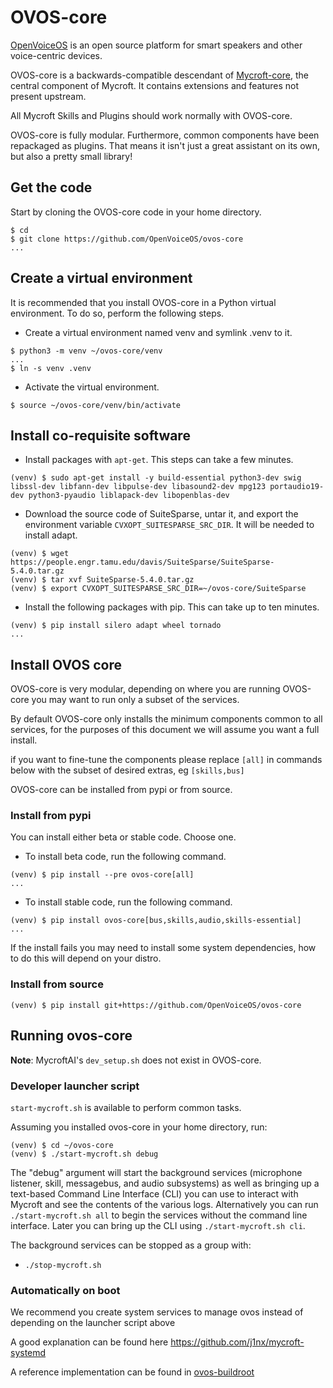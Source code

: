 # OVOS-core

[OpenVoiceOS](https://openvoiceos.com/) is an open source platform for smart speakers and other voice-centric devices.

OVOS-core is a backwards-compatible descendant of [Mycroft-core](https://github.com/MycroftAI/mycroft-core), the central component of Mycroft. It contains extensions and features not present upstream. 

All Mycroft Skills and Plugins should work normally with OVOS-core. 

OVOS-core is fully modular. Furthermore, common components have been repackaged as plugins. That means it isn't just a great assistant on its own, but also a pretty small library!

## Get the code
Start by cloning the OVOS-core code in your home directory.
```
$ cd
$ git clone https://github.com/OpenVoiceOS/ovos-core
...
```
## Create a virtual environment
It is recommended that you install OVOS-core in a Python virtual environment. To do so, perform the following steps.
- Create a virtual environment named venv and symlink .venv to it.
```
$ python3 -m venv ~/ovos-core/venv
...
$ ln -s venv .venv

```
- Activate the virtual environment.
```
$ source ~/ovos-core/venv/bin/activate
```
## Install co-requisite software
- Install packages with ``apt-get``. This steps can take a few minutes.
```
(venv) $ sudo apt-get install -y build-essential python3-dev swig libssl-dev libfann-dev libpulse-dev libasound2-dev mpg123 portaudio19-dev python3-pyaudio liblapack-dev libopenblas-dev
```
- Download the source code of SuiteSparse, untar it, and export the environment variable ``CVXOPT_SUITESPARSE_SRC_DIR``. It will be needed to install adapt.
```
(venv) $ wget https://people.engr.tamu.edu/davis/SuiteSparse/SuiteSparse-5.4.0.tar.gz
(venv) $ tar xvf SuiteSparse-5.4.0.tar.gz
(venv) $ export CVXOPT_SUITESPARSE_SRC_DIR=~/ovos-core/SuiteSparse
```
- Install the following packages with pip. This can take up to ten minutes.
```
(venv) $ pip install silero adapt wheel tornado
...
```
## Install OVOS core
OVOS-core is very modular, depending on where you are running OVOS-core you may want to run only a subset of the services.

By default OVOS-core only installs the minimum components common to all services, for the purposes of this document we will assume you want a full install.

if you want to fine-tune the components please replace `[all]` in commands below with the subset of desired extras, eg `[skills,bus]`

OVOS-core can be installed from pypi or from source.
### Install from pypi
You can install either beta or stable code.  Choose one.
- To install beta code, run the following command. 
```
(venv) $ pip install --pre ovos-core[all]
...
```
- To install stable code, run the following command.
```
(venv) $ pip install ovos-core[bus,skills,audio,skills-essential]
...
```
If the install fails you may need to install some system dependencies, how to do this will depend on your distro.

### Install from source
```
(venv) $ pip install git+https://github.com/OpenVoiceOS/ovos-core
```
## Running ovos-core
**Note**: MycroftAI's `dev_setup.sh` does not exist in OVOS-core.
### Developer launcher script

`start-mycroft.sh` is available to perform common tasks.

Assuming you installed ovos-core in your home directory, run:
```
(venv) $ cd ~/ovos-core
(venv) $ ./start-mycroft.sh debug
```

The "debug" argument will start the background services (microphone listener, skill, messagebus, and audio subsystems) as
well as bringing up a text-based Command Line Interface (CLI) you can use to interact with Mycroft and see the contents
of the various logs. Alternatively you can run `./start-mycroft.sh all` to begin the services without the command line
interface. Later you can bring up the CLI using `./start-mycroft.sh cli`.

The background services can be stopped as a group with:

- `./stop-mycroft.sh`

### Automatically on boot

We recommend you create system services to manage ovos instead of depending on the launcher script above

A good explanation can be found here https://github.com/j1nx/mycroft-systemd

A reference implementation can be found in [ovos-buildroot](https://github.com/OpenVoiceOS/ovos-buildroot/tree/develop/buildroot-external/rootfs-overlay/usr/lib/systemd/user)
